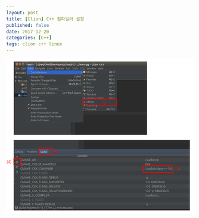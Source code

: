 ```yaml
---
layout: post
title: [Clion] C++ 컴파일러 설정
published: false
date: 2017-12-20
categories: [C++]
tags: clion c++ linux
---
```


![](/images/clion_compiler_setting.PNG)
